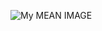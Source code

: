 ![My MEAN IMAGE](url:https%3A%2F%2Fmeanjs.org%2Fimg%2Flogo.png&imgrefurl=https%3A%2F%2Fmeanjs.org%2F&docid=KkjXF5IfGjl0eM&tbnid=dKCznWdB-3xaAM%3A&vet=1&w=499&h=120&safe=active&client=ubuntu&bih=656&biw=1206&ved=0ahUKEwiz0oj40dfQAhUGMBoKHShTDkoQMwh_KFowWg&iact=mrc&uact=8)
